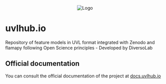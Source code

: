 <div style="text-align: center;">
  <img src="{{ url_for('static', filename='img/logos/movie-hub-light.png') }}" alt="Logo">
</div>

# uvlhub.io

Repository of feature models in UVL format integrated with Zenodo and flamapy following Open Science principles - Developed by DiversoLab

## Official documentation

You can consult the official documentation of the project at [docs.uvlhub.io](https://docs.uvlhub.io/)
